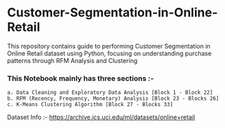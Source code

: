 # Customer-Segmentation-in-Online-Retail
This repository contains guide to performing Customer Segmentation in Online Retail dataset using Python, focusing on understanding purchase patterns through RFM Analysis and Clustering

### This Notebook mainly has three sections :-
    a. Data Cleaning and Exploratory Data Analysis [Block 1 - Block 22]
    b. RFM (Recency, Frequency, Monetary) Analysis [Block 23 - Blocks 26]
    c. K-Means Clustering Algorithm [Block 27 - Blocks 33]
    
Dataset Info :- https://archive.ics.uci.edu/ml/datasets/online+retail
